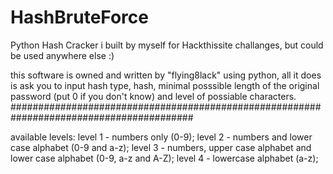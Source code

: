 # HashBruteForce
Python Hash Cracker i built by myself for Hackthissite challanges, but could be used anywhere else :)


this software is owned and written by "flying8lack" using python, all it does is ask you to input hash type, hash, minimal posssible length of the
original password (put 0 if you don't know) and level of possiable characters.
#########################################################################################

available levels:
  level 1 - numbers only (0-9);
  level 2 - numbers and lower case alphabet (0-9 and a-z);
  level 3 - numbers, upper case alphabet and lower case alphabet (0-9, a-z and A-Z);
  level 4 - lowercase alphabet (a-z);
